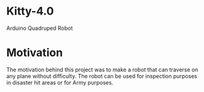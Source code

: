 # Kitty-4.0
Arduino Quadruped Robot 

# Motivation
The motivation behind this project was to make a robot that can traverse on any plane without difficulty. The robot can be used for inspection purposes in disaster hit areas or for Army purposes.
